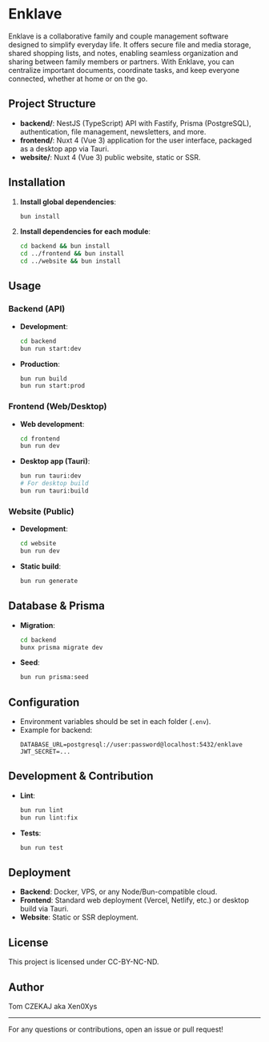 # Enklave

Enklave is a collaborative family and couple management software designed to simplify everyday life. It offers secure file and media storage, shared shopping lists, and notes, enabling seamless organization and sharing between family members or partners. With Enklave, you can centralize important documents, coordinate tasks, and keep everyone connected, whether at home or on the go.

## Project Structure

- **backend/**: NestJS (TypeScript) API with Fastify, Prisma (PostgreSQL), authentication, file management, newsletters, and more.
- **frontend/**: Nuxt 4 (Vue 3) application for the user interface, packaged as a desktop app via Tauri.
- **website/**: Nuxt 4 (Vue 3) public website, static or SSR.

## Installation

1. **Install global dependencies**:
    ```bash
    bun install
    ```
2. **Install dependencies for each module**:
    ```bash
    cd backend && bun install
    cd ../frontend && bun install
    cd ../website && bun install
    ```

## Usage

### Backend (API)

- **Development**:
    ```bash
    cd backend
    bun run start:dev
    ```
- **Production**:
    ```bash
    bun run build
    bun run start:prod
    ```

### Frontend (Web/Desktop)

- **Web development**:
    ```bash
    cd frontend
    bun run dev
    ```
- **Desktop app (Tauri)**:
    ```bash
    bun run tauri:dev
    # For desktop build
    bun run tauri:build
    ```

### Website (Public)

- **Development**:
    ```bash
    cd website
    bun run dev
    ```
- **Static build**:
    ```bash
    bun run generate
    ```

## Database & Prisma

- **Migration**:
    ```bash
    cd backend
    bunx prisma migrate dev
    ```
- **Seed**:
    ```bash
    bun run prisma:seed
    ```

## Configuration

- Environment variables should be set in each folder (`.env`).
- Example for backend:
    ```env
    DATABASE_URL=postgresql://user:password@localhost:5432/enklave
    JWT_SECRET=...
    ```

## Development & Contribution

- **Lint**:
    ```bash
    bun run lint
    bun run lint:fix
    ```
- **Tests**:
    ```bash
    bun run test
    ```

## Deployment

- **Backend**: Docker, VPS, or any Node/Bun-compatible cloud.
- **Frontend**: Standard web deployment (Vercel, Netlify, etc.) or desktop build via Tauri.
- **Website**: Static or SSR deployment.

## License

This project is licensed under CC-BY-NC-ND.

## Author

Tom CZEKAJ aka Xen0Xys

---

For any questions or contributions, open an issue or pull request!
